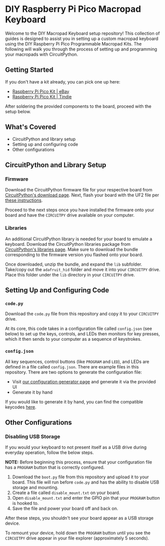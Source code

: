 # DIY Raspberry Pi Pico Macropad Keyboard

Welcome to the DIY Macropad Keyboard setup repository! This collection of guides is designed to assist you in setting up a custom macropad keyboard using the DIY Raspberry Pi Pico Programmable Macropad Kits. The following will walk you through the process of setting up and programming your macropads with CircuitPython.

## Getting Started

If you don't have a kit already, you can pick one up here:

* [Raspberry Pi Pico Kit | eBay](https://www.ebay.com/itm/266628455392)
* [Raspberry Pi Pico Kit | Tindie](https://www.tindie.com/products/33114/)

After soldering the provided components to the board, proceed with the setup below.

## What's Covered

* CircuitPython and library setup
* Setting up and configuring code
* Other configurations

## CircuitPython and Library Setup

### Firmware

Download the CircuitPython firmware file for your respective board from [CircuitPython's download page](https://circuitpython.org/downloads). Next, flash your board with the UF2 file per [these instructions](https://learn.adafruit.com/welcome-to-circuitpython/installing-circuitpython#start-the-uf2-bootloader-2977081).

Proceed to the next steps once you have installed the firmware onto your board and have the `CIRCUITPY` drive available on your computer.

### Libraries

An additional CircuitPython library is needed for your board to emulate a keyboard. Download the CircuitPython libraries package from [CircuitPython's libraries page](https://circuitpython.org/libraries). Make sure to download the bundle corresponding to the firmware version you flashed onto your board.

Once downloaded, unzip the bundle, and expand the `lib` subfolder. Take/copy out the `adafruit_hid` folder and move it into your `CIRCUITPY` drive. Place this folder under the `lib` directory in your `CIRCUITPY` drive.

## Setting Up and Configuring Code

### `code.py`

Download the `code.py` file from this repository and copy it to your `CIRCUITPY` drive.

At its core, this code takes in a configuration file called `config.json` (see below) to set up the keys, controls, and LEDs then monitors for key presses, which it then sends to your computer as a sequence of keystrokes.

### `config.json`

All key sequences, control buttons (like `PROGRAM` and `LED`), and LEDs are defined in a file called `config.json`. There are example files in this repository. There are two options to generate the configuration file:

* Visit [our configuration generator page]() and generate it via the provided UI
* Generate it by hand

If you would like to generate it by hand, you can find the compatible keycodes [here](https://docs.circuitpython.org/projects/hid/en/latest/_modules/adafruit_hid/keycode.html).

## Other Configurations

### Disabling USB Storage

If you would your keyboard to not present itself as a USB drive during everyday operation, follow the below steps.

**NOTE:** Before beginning this process, ensure that your configuration file has a `PROGRAM` button that is correctly configured.

1. Download the `boot.py` file from this repository and upload it to your board. This file will run before `code.py` and has the ability to disable USB storage and mounting.
2. Create a file called `disable_mount.txt` on your board.
3. Open `disable_mount.txt` and enter the GPIO pin that your `PROGRAM` button is hooked to.
4. Save the file and power your board off and back on.

After these steps, you shouldn't see your board appear as a USB storage device.

To remount your device, hold down the `PROGRAM` button until you see the `CIRCUITPY` drive appear in your file explorer (approximately 5 seconds).
